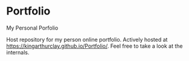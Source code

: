 # Portfolio
My Personal Porfolio

Host repository for my person online portfolio. Actively hosted at https://kingarthurclay.github.io/Portfolio/. Feel free to take a look at the internals.
